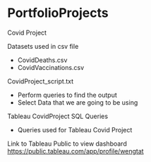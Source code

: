 # PortfolioProjects
Covid Project

Datasets used in csv file
* CovidDeaths.csv
* CovidVaccinations.csv

CovidProject_script.txt
* Perform queries to find the output
* Select Data that we are going to be using

Tableau CovidProject SQL Queries
* Queries used for Tableau Covid Project

Link to Tableau Public to view dashboard
https://public.tableau.com/app/profile/wengtat
